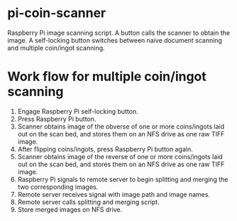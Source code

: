 # pi-coin-scanner
Raspberry Pi image scanning script. A button calls the scanner to obtain the image. A self-locking button switches between naive document scanning and multiple coin/ingot scanning.

# Work flow for multiple coin/ingot scanning

1. Engage Raspberry Pi self-locking button.
2. Press Raspberry Pi button.
3. Scanner obtains image of the obverse of one or more coins/ingots laid out on the scan bed, and stores them on an NFS drive as one raw TIFF image.
4. After flipping coins/ingots, press Raspberry Pi button again.
5. Scanner obtains image of the reverse of one or more coins/ingots laid out on the scan bed, and stores them on an NFS drive as one raw TIFF image.
6. Raspberry Pi signals to remote server to begin splitting and merging the two corresponding images.
7. Remote server receives signal with image path and image names.
8. Remote server calls splitting and merging script.
9. Store merged images on NFS drive.
